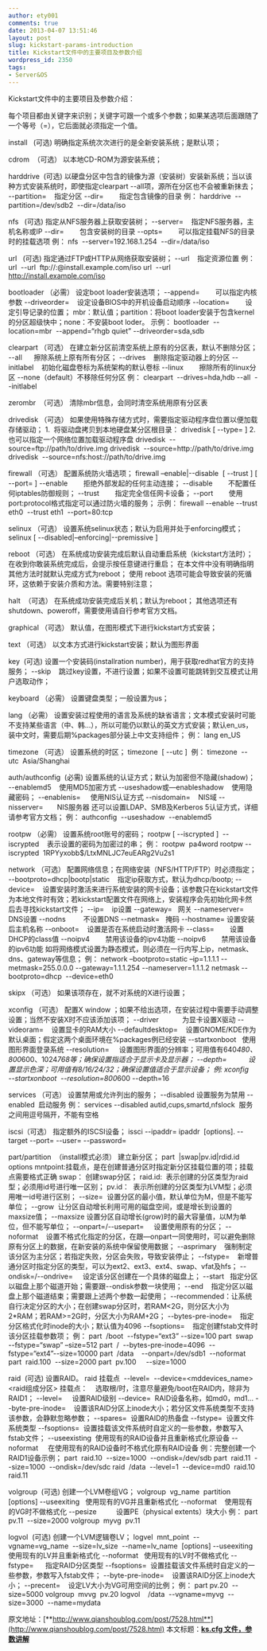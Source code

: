 ```yaml
---
author: ety001
comments: true
date: 2013-04-07 13:51:46
layout: post
slug: kickstart-params-introduction
title: Kickstart文件中的主要项目及参数介绍
wordpress_id: 2350
tags:
- Server&OS
---
```


Kickstart文件中的主要项目及参数介绍：

每个项目都由关键字来识别；关键字可跟一个或多个参数；如果某选项后面跟随了一个等号（=），它后面就必须指定一个值。

install   (可选)
明确指定系统次次进行的是全新安装系统；是默认项；

cdrom  （可选）
以本地CD-ROM为源安装系统；

harddrive  (可选)
以硬盘分区中包含的镜像为源（安装树）安装新系统；当以该种方式安装系统时，即使指定clearpart --all项，源所在分区也不会被重新抹去；
--partition=    指定分区
--dir=        指定包含镜像的目录
例：
harddrive  --partition=/dev/sdb2  --dir=/data/iso
<!-- more -->
nfs   (可选)
指定从NFS服务器上获取安装树；
--server=    指定NFS服务器，主机名称或IP
--dir=        包含安装树的目录
--opts=        可以指定挂载NFS的目录时的挂载选项
例：
nfs  --server=192.168.1.254  --dir=/data/iso

url   (可选)
指定通过FTP或HTTP从网络获取安装树；
--url    指定资源位置
例：
url  --url  ftp://<username>:<password>@install.example.com/iso
url  --url  http://install.example.com/iso

bootloader （必需）
设定boot loader安装选项；
--append=        可以指定内核参数
--driveorder=    设定设备BIOS中的开机设备启动顺序
--location=        设定引导记录的位置； mbr：默认值；partition：将boot loader安装于包含kernel的分区超级快中；none：不安装boot loder。
示例：
bootloader  --location=mbr  --append=“rhgb quiet” --driveorder=sda,sdb

clearpart （可选）
在建立新分区前清空系统上原有的分区表，默认不删除分区；
--all      擦除系统上原有所有分区；
--drives    删除指定驱动器上的分区
--initlabel    初始化磁盘卷标为系统架构的默认卷标
--linux        擦除所有的linux分区
--none（default）不移除任何分区
例：
clearpart  --drives=hda,hdb --all  --initlabel

zerombr  （可选）
清除mbr信息，会同时清空系统用原有分区表

drivedisk （可选）
如果使用特殊存储方式时，需要指定驱动程序盘位置以便加载存储驱动；
1.  将驱动盘拷贝到本地硬盘某分区根目录：
drivedisk <partition> [ --type=<fstype> ]
2.  也可以指定一个网络位置加载驱动程序盘
drivedisk  --source=ftp://path/to/drive.img
drivedisk  --source=http://path/to/drive.img
drivedisk  --source=nfs:host://path/to/drive.img

firewall （可选）
配置系统防火墙选项；
firewall –enable|--disable  [ --trust ] <device> [ --port= ]
--enable        拒绝外部发起的任何主动连接；
--disable        不配置任何iptables防御规则；
--trust        指定完全信任网卡设备；
--port        使用port:protocol格式指定可以通过防火墙的服务；
示例：
firewall --enable --trust eth0  --trust eth1  --port=80:tcp

selinux （可选）
设置系统selinux状态；默认为启用并处于enforcing模式；
selinux [ --disabled|–enforcing|--premissive ]

reboot （可选）
在系统成功安装完成后默认自动重启系统（kickstart方法时）；在收到你敢装系统完成后，会提示按任意键进行重启；
在本文件中没有明确指明其他方法时就默认完成方式为reboot；
使用 reboot 选项可能会导致安装的死循环，这依赖于安装介质和方法。需要特别注意；

halt  （可选）
在系统成功安装完成后关机；默认为reboot；
其他选项还有shutdown、poweroff，需要使用请自行参考官方文档。

graphical （可选）
默认值，在图形模式下进行kickstart方式安装；

text （可选）
以文本方式进行kickstart安装；默认为图形界面

key  (可选)
设置一个安装码(installration number)，用于获取redhat官方的支持服务；
--skip    跳过key设置，不进行设置；如果不设置可能跳转到交互模式让用户选取动作；

keyboard （必需）
设置键盘类型；一般设置为us；

lang （必需）
设置安装过程使用的语言及系统的缺省语言；文本模式安装时可能不支持某些语言（中、韩...），所以可能仍以默认的英文方式安装；默认en_us，装中文时，需要后期%packages部分装上中文支持组件；
例：
lang en_US

timezone （可选）
设置系统的时区；
timezone  [ --utc ]  <timezone>
例：
timezone  --utc  Asia/Shanghai

auth/authconfig  (必需)
设置系统的认证方式；默认为加密但不隐藏(shadow)；
--enablemd5    使用MD5加密方式
--useshadow或—enableshadow    使用隐藏密码；
--enablenis=     使用NIS认证方式
--nisdomain=    NIS域
--nisserver=       NIS服务器
还可以设置LDAP、SMB及Kerberos 5认证方式，详细请参考官方文档；
例：
authconfig  --useshadow  --enablemd5

rootpw （必需）
设置系统root账号的密码；
rootpw [ --iscrypted ]  <passwd>
--iscrypted    表示设置的密码为加密过的串；
例：
rootpw  pa4word
rootpw --iscrypted  $1$RPYyxobb$/LtxMNLJC7euEARg2Vu2s1

network （可选）
配置网络信息；在网络安装（NFS/HTTP/FTP）时必须指定；
--bootproto=dhcp|bootp|static    指定ip获取方式，默认为dhcp/bootp;
--device=    设置安装时激活来进行系统安装的网卡设备；该参数只在kickstart文件为本地文件时有效；若kickstart配置文件在网络上，安装程序会先初始化网卡然后去寻找kickstart文件；
--ip=    ip设置
--gateway=   网关
--nameserver=  DNS设置
--nodns         不设置DNS
--netmask=   掩码
--hostname= 设置安装后主机名称
--onboot=    设置是否在系统启动时激活网卡
--class=        设置DHCP的class值
--noipv4        禁用该设备的ipv4功能
--noipv6        禁用该设备的ipv6功能
如将网络模式设置为静态模式，则必须在一行内写上ip，netmask、dns、gateway等信息；
例：
network –bootproto=static –ip=1.1.1.1 --metmask=255.0.0.0 --gateway=1.1.1.254 --nameserver=1.1.1.2
netmask --bootproto=dhcp  --device=eth0

skipx （可选）
如果该项存在，就不对系统的X进行设置；

xconfig （可选）
配置X window ；如果不给出选项，在安装过程中需要手动调整设置；当然不安装X时不应该添加该项；
--driver            为显卡设置X驱动
--videoram=    设置显卡的RAM大小
--defaultdesktop=    设置GNOME/KDE作为默认桌面；假定这两个桌面环境在%packages例已经安装
--startxonboot   使用图形界面登录系统
--resolution=     设置图形界面的分辨率；可用值有640*480、800*600、1024*768等；确保设置指适合于显示卡及显示器；
--depth=           设置显示色深；可用值有8/16/24/32；确保设置值适合于显示设备；
例:
xconfig    --startxonboot  --resolution=800*600 --depth=16

services （可选）
设置禁用或允许列出的服务；
--disabled 设置服务为禁用
--enabled  启动服务
例：
services --disabled autid,cups,smartd,nfslock  服务之间用逗号隔开，不能有空格

iscsi（可选）
指定额外的ISCSI设备；
issci --ipaddr= ipaddr  [options].
--target
--port=
--user=
--password=

part/partition  （install模式必须）
建立新分区；
part  <mntpoint>|swap|pv.id|rdid.id  options
mntpoint:挂载点，是在创建普通分区时指定新分区挂载位置的项；挂载点需要格式正确
swap： 创建swap分区；
raid.id:  表示创建的分区类型为raid型；必须用id号进行唯一区别；
pv.id：  表示所创建的分区类型为LVM型；必须用唯一id号进行区别；
--size=  设置分区的最小值，默认单位为M，但是不能写单位；
--grow  让分区自动增长利用可用的磁盘空间，或是增长到设置的maxsize值；
--maxsize 设置分区自动增长(grow)时的最大容量值，以M为单位，但不能写单位；
--onpart=/--usepart=     设置使用原有的分区；
--noformat    设置不格式化指定的分区，在跟—onpart一同使用时，可以避免删除原有分区上的数据，在新安装的系统中保留使用数据；
--asprimary    强制制定该分区为主分区；若指定失败，分区会失败，导致安装停止；
--fstype=    新增普通分区时指定分区的类型，可以为ext2、ext3、ext4、swap、vfat及hfs；
--ondisk=/--ondrive=     设定该分区创建在一个具体的磁盘上；
--start   指定分区以磁盘上那个磁道开始；需要跟--ondisk参数一块使用；
--end    指定分区以磁盘上那个磁道结束；需要跟上述两个参数一起使用；
--recommended：让系统自行决定分区的大小；在创建swap分区时，若RAM<2G，则分区大小为2*RAM；若RAM>=2G时，分区大小为RAM+2G；
--bytes-pre-inode=    指定分区格式化时inode的大小；默认值为4096
--fsoptions=    指定创建fstab文件时该分区挂载参数项；
例：
part  /boot  --fstype=“ext3” --size=100
part  swap  --fstype=“swap” –size=512
part  /  --bytes-pre-inode=4096  --fstype=“ext4”--size=10000
part  /data    --onpart=/dev/sdb1  --noformat
part  raid.100  --size=2000
part  pv.100     --size=1000

raid  (可选)
设置RAID。
raid 挂载点  --level=<level>  --device=<mddevices_name>  <raid组成分区>
挂载点：    选取根/时，注意尽量避免/boot在RAID内，除非为RAID1；
--level=     设置RAID级别
--device=  RAID设备名称，如md0，md1...
--byte-pre-inode=    设置该RAID分区上inode大小；若分区文件系统类型不支持该参数，会静默忽略参数；
--spares=  设置RAID的热备盘
--fstype=  设置文件系统类型
--fsoptions=  设置挂载该文件系统时自定义的一些参数，参数写入fstab文件；
--useexisting  使用现有的RAID设备并且重新格式化原设备
--noformat     在使用现有的RAID设备时不格式化原有RAID设备
例：完整创建一个RAID1设备示例；
part  raid.10  --size=1000  --ondisk=/dev/sdb
part  raid.11  --size=1000  --ondisk=/dev/sdc
raid  /data  --level=1  --device=md0  raid.10  raid.11

volgroup  (可选)
创建一个LVM卷组VG；
volgroup  vg_name  partition  [options]
--useexiting   使用现有的VG并且重新格式化
--noformat    使用现有的VG时不做格式化
--pesize          设置PE（physical extents）块大小
例：
part pv.11  --size=2000
volgroup  myvg  pv.11

logvol  (可选)
创建一个LVM逻辑卷LV；
logvel  mnt_point  --vgname=vg_name  --size=lv_size  --name=lv_name  [options]
--useexiting  使用现有的LV并且重新格式化
--noformat   使用现有的LV时不做格式化
--fstype=      指定RAID分区类型
--fsoptions=  设置挂载该文件系统时自定义的一些参数，参数写入fstab文件；
--byte-pre-inode=    设置该RAID分区上inode大小；
--precent=    设定LV大小为VG可用空间的比例；
例：
part pv.20  --size=5000
volgroup  mvvg  pv.20
logvol    /data  --vgname=myvg  --size=3000  --name=mydata





原文地址：[**http://www.qianshoublog.com/post/7528.html**](http://www.qianshoublog.com/post/7528.html)
本文标题：[**ks.cfg 文件，参数讲解**](http://www.qianshoublog.com/post/7528.html)

